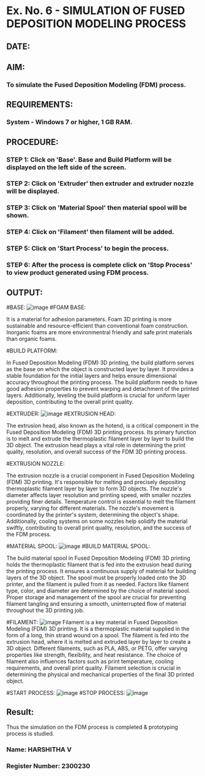 # Ex. No. 6 - SIMULATION OF FUSED DEPOSITION MODELING PROCESS

## DATE: 
## AIM:
### To simulate the Fused Deposition Modeling (FDM) process.

## REQUIREMENTS:
### System - Windows 7 or higher, 1 GB RAM.

## PROCEDURE:
### STEP 1: Click on 'Base'. Base and Build Platform will be displayed on the left side of the screen.
### STEP 2: Click on 'Extruder' then extruder and extruder nozzle will be displayed.
### STEP 3: Click on 'Material Spool' then material spool will be shown.
### STEP 4: Click on 'Filament' then filament will be added.
### STEP 5: Click on 'Start Process' to begin the process.
### STEP 6: After the process is complete click on 'Stop Process' to view product generated using FDM process.

## OUTPUT:
#BASE:
![image](https://github.com/harshi1111/Ex.-No---6.-SIMULATION-OF-FUSED-DEPOSITION-MODELING-PROCESS/assets/84671735/e345f376-4edd-4379-a9d7-63aeabf66303)
#FOAM BASE:

It is a material for adhesion parameters. Foam 3D printing is more sustainable and resource-efficient than conventional foam construction. Inorganic foams are more environmentral friendly and safe print materials than organic foams.

#BUILD PLATFORM:

In Fused Deposition Modeling (FDM) 3D printing, the build platform serves as the base on which the object is constructed layer by layer. It provides a stable foundation for the initial layers and helps ensure dimensional accuracy throughout the printing process. The build platform needs to have good adhesion properties to prevent warping and detachment of the printed layers. Additionally, leveling the build platform is crucial for uniform layer deposition, contributing to the overall print quality.

#EXTRUDER:
![image](https://github.com/harshi1111/Ex.-No---6.-SIMULATION-OF-FUSED-DEPOSITION-MODELING-PROCESS/assets/84671735/34d9a329-4afe-4c6f-b100-6cf2fc62dcc8)
#EXTRUSION HEAD:

The extrusion head, also known as the hotend, is a critical component in the Fused Deposition Modeling (FDM) 3D printing process. Its primary function is to melt and extrude the thermoplastic filament layer by layer to build the 3D object. The extrusion head plays a vital role in determining the print quality, resolution, and overall success of the FDM 3D printing process.

#EXTRUSION NOZZLE:

The extrusion nozzle is a crucial component in Fused Deposition Modeling (FDM) 3D printing. It's responsible for melting and precisely depositing thermoplastic filament layer by layer to form 3D objects. The nozzle's diameter affects layer resolution and printing speed, with smaller nozzles providing finer details. Temperature control is essential to melt the filament properly, varying for different materials. The nozzle's movement is coordinated by the printer's system, determining the object's shape. Additionally, cooling systems on some nozzles help solidify the material swiftly, contributing to overall print quality, resolution, and the success of the FDM process.

#MATERIAL SPOOL:
![image](https://github.com/harshi1111/Ex.-No---6.-SIMULATION-OF-FUSED-DEPOSITION-MODELING-PROCESS/assets/84671735/cb476329-ce84-43a4-8f7a-40473ccc2e61)
#BUILD MATERIAL SPOOL:

The build material spool in Fused Deposition Modeling (FDM) 3D printing holds the thermoplastic filament that is fed into the extrusion head during the printing process. It ensures a continuous supply of material for building layers of the 3D object. The spool must be properly loaded onto the 3D printer, and the filament is pulled from it as needed. Factors like filament type, color, and diameter are determined by the choice of material spool. Proper storage and management of the spool are crucial for preventing filament tangling and ensuring a smooth, uninterrupted flow of material throughout the 3D printing job.

#FILAMENT:
![image](https://github.com/harshi1111/Ex.-No---6.-SIMULATION-OF-FUSED-DEPOSITION-MODELING-PROCESS/assets/84671735/61764d87-5bd9-4273-8b6f-8bfcff35c0fc)
Filament is a key material in Fused Deposition Modeling (FDM) 3D printing. It is a thermoplastic material supplied in the form of a long, thin strand wound on a spool. The filament is fed into the extrusion head, where it is melted and extruded layer by layer to create a 3D object. Different filaments, such as PLA, ABS, or PETG, offer varying properties like strength, flexibility, and heat resistance. The choice of filament also influences factors such as print temperature, cooling requirements, and overall print quality. Filament selection is crucial in determining the physical and mechanical properties of the final 3D printed object.

#START PROCESS:
![image](https://github.com/harshi1111/Ex.-No---6.-SIMULATION-OF-FUSED-DEPOSITION-MODELING-PROCESS/assets/84671735/6206fb71-8f72-4959-867d-23e7fe4de089)
#STOP PROCESS:
![image](https://github.com/harshi1111/Ex.-No---6.-SIMULATION-OF-FUSED-DEPOSITION-MODELING-PROCESS/assets/84671735/2b4ea93d-9b6f-4a7d-848c-b48b1a61a48d)

## Result:

Thus the simulation on the FDM process is completed & prototyping process is studied.

### Name: HARSHITHA V
### Register Number: 2300230

